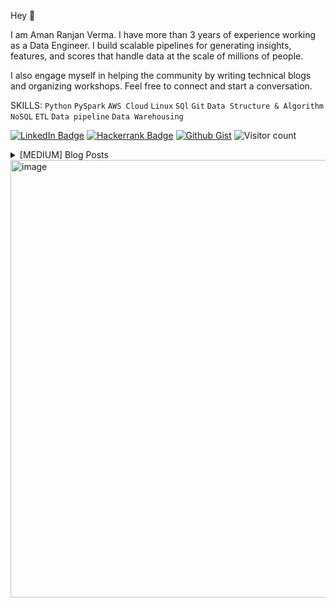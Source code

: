 Hey 🙏 

I am Aman Ranjan Verma. I have more than 3 years of experience working as a Data Engineer. I build scalable pipelines for generating insights, features, and scores that handle data at the scale of millions of people.

I also engage myself in helping the community by writing technical blogs and organizing workshops. Feel free to connect and start a conversation.

SKILLS: `Python` `PySpark` `AWS Cloud` `Linux` `SQl` `Git` `Data Structure & Algorithm` `NoSQL` `ETL` `Data pipeline` `Data Warehousing`

[![LinkedIn Badge](https://img.shields.io/badge/LinkedIn-Profile-informational?style=flat&logo=linkedin&logoColor=white&color=0D76A8)](https://www.linkedin.com/in/ar-verma/)
[![Hackerrank Badge](https://img.shields.io/badge/-Hackerrank-2EC866?style=flat&logo=hackerrank&logoColor=white&color=40b000)](https://www.hackerrank.com/aman_ranjanverma)
[![Github Gist](https://img.shields.io/badge/github-gist-lightgrey)](https://gist.github.com/arverma)
![Visitor count](https://shields-io-visitor-counter.herokuapp.com/badge?page=octocat.Spoon-Knife)


<details><summary>[MEDIUM] Blog Posts </summary>
  <p>
    <a target="_blank" href="https://github-readme-medium-recent-article.vercel.app/medium/@amanranjanverma/0"><img src="https://github-readme-medium-recent-article.vercel.app/medium/@amanranjanverma/0" alt="Recent Article 0"> 
    <a target="_blank" href="https://github-readme-medium-recent-article.vercel.app/medium/@amanranjanverma/1"><img src="https://github-readme-medium-recent-article.vercel.app/medium/@amanranjanverma/1" alt="Recent Article 1"> 
    <a target="_blank" href="https://github-readme-medium-recent-article.vercel.app/medium/@amanranjanverma/2"><img src="https://github-readme-medium-recent-article.vercel.app/medium/@amanranjanverma/2" alt="Recent Article 2"> 
    https://medium.com/@amanranjanverma
   </p>
 </details>
      
<!-- <p><img align="center" src="https://github-readme-stats.vercel.app/api/top-langs?username=arverma&show_icons=true&locale=en&layout=compact" alt="arverma" /></p> -->

<a href="https://www.hackerrank.com/aman_ranjanverma?hr_r=1">
  <img width="700" alt="image" src="https://user-images.githubusercontent.com/24602870/181502672-a3a9709f-2633-473b-808b-d1cf8b747340.png">
</a>
